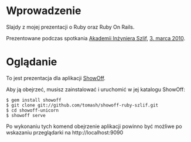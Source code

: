 # Wprowadzenie

Slajdy z mojej prezentacji o Ruby oraz Ruby On Rails.

Prezentowane podczas spotkania [Akademii Inżyniera Szlif](http://szlif.edu.pl), [3. marca 2010](http://www.szlif.edu.pl/2010/02/ruby-on-rails-2/). 

# Oglądanie

To jest prezentacja dla aplikacji [ShowOff](http://github.com/schacon/showoff).

Aby ją obejrzeć, musisz zainstalować i uruchomić w jej katalogu ShowOff: 

    $ gem install showoff
    $ git clone git://github.com/tomash/showoff-ruby-szlif.git
    $ cd showoff-unicorn
    $ showoff serve

Po wykonaniu tych komend obejrzenie aplikacji powinno być możliwe po wskazaniu przeglądarki na http://localhost:9090
